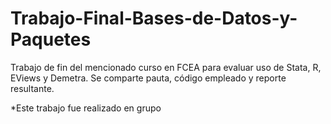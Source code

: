 # Trabajo-Final-Bases-de-Datos-y-Paquetes
Trabajo de fin del mencionado curso en FCEA para evaluar uso de Stata, R, EViews y Demetra. Se comparte pauta, código empleado y reporte resultante.

*Este trabajo fue realizado en grupo
